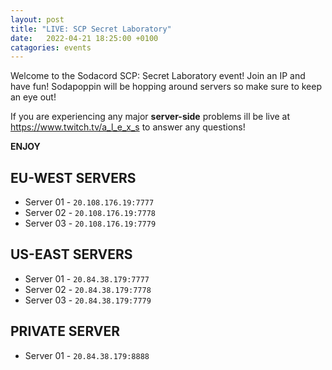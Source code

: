 ```yaml
---
layout: post
title: "LIVE: SCP Secret Laboratory"
date:   2022-04-21 18:25:00 +0100
catagories: events
---
```


Welcome to the Sodacord SCP: Secret Laboratory event!
Join an IP and have fun! Sodapoppin will be hopping around servers so make sure to keep an eye out!

If you are experiencing any major **server-side** problems ill be live at <https://www.twitch.tv/a_l_e_x_s> to answer any questions!

**ENJOY**

## EU-WEST SERVERS
* Server 01 - `20.108.176.19:7777`
* Server 02 - `20.108.176.19:7778`
* Server 03 - `20.108.176.19:7779`

## US-EAST SERVERS 
* Server 01 - `20.84.38.179:7777`
* Server 02 - `20.84.38.179:7778`
* Server 03 - `20.84.38.179:7779`

## PRIVATE SERVER
* Server 01 - `20.84.38.179:8888`